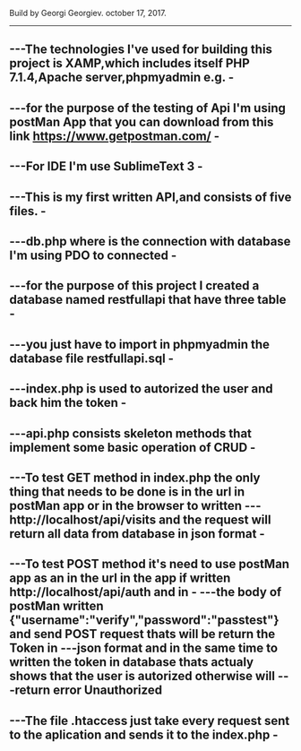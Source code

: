 Build by Georgi Georgiev.
october 17, 2017.

--------------------------------------------------------------------------------------------------------------------------------
---The technologies I've used for building this project is XAMP,which includes itself PHP 7.1.4,Apache server,phpmyadmin e.g.  -
--------------------------------------------------------------------------------------------------------------------------------
---for the purpose of the testing of Api I'm using postMan App that you can download from this link https://www.getpostman.com/ -
---------------------------------------------------------------------------------------------------------------------------------
---For IDE I'm use SublimeText 3 -
-------------------------------------------------------------
---This is my first written API,and consists of five files. -
-----------------------------------------------------------------------------
---db.php where is the connection with database I'm using PDO to connected  -
-------------------------------------------------------------------------------------------------
---for the purpose of this project I created a database named restfullapi that have three table -
-------------------------------------------------------------------------------------------------
---you just have to import in phpmyadmin the database file restfullapi.sql -
-----------------------------------------------------------------------------------------------------------------------
---index.php is used to autorized the user and back him the token -
----------------------------------------------------------------------------------
---api.php consists skeleton methods that implement some basic operation of CRUD -
----------------------------------------------------------------------------------------------------------------------------------
---To test GET method in index.php the only thing that needs to be done is in the url in postMan app or in the browser to written ---http://localhost/api/visits and the request will return all data from database in json format -
-----------------------------------------------------------------------------------------------------------------------------------
---To test POST method it's need to use postMan app as an in the url in the app if written http://localhost/api/auth and in 	  -
---the body of postMan written {"username":"verify","password":"passtest"} and send POST request thats will be return the Token in ---json format and in the same time to written the token in database thats actualy shows that the user is autorized otherwise will
---return error Unauthorized
-----------------------------------------------------------------------------------------------------------------------------------
---The file .htaccess just take every request sent to the aplication and sends it to the index.php -
----------------------------------------------------------------------------------------------------
